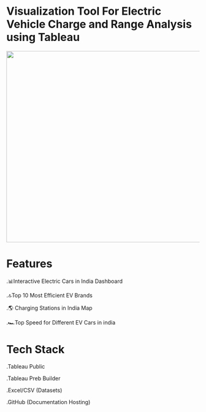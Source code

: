 # Visualization Tool For Electric Vehicle Charge and Range Analysis using Tableau

<img src="https://github.com/user-attachments/assets/a86b1185-f2e3-41f4-882f-61fdf964626b" width="1000" height="500">

# Features

.📊Interactive Electric Cars in India Dashboard

.🔝Top 10 Most Efficient EV Brands

.🌎 Charging Stations in India Map

.🏎️Top Speed for Different EV Cars in india 



# Tech Stack

.Tableau Public

.Tableau Preb Builder

.Excel/CSV (Datasets)

.GitHub (Documentation Hosting)
